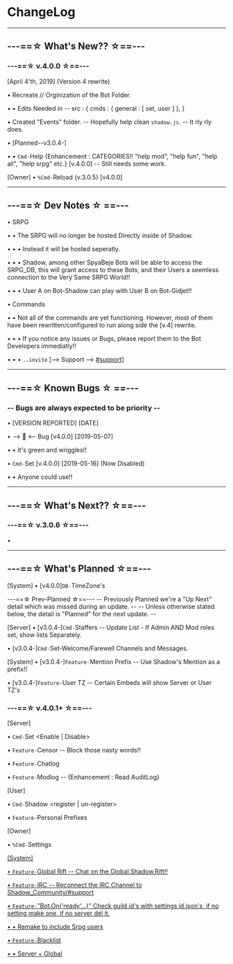 # ChangeLog
-----

## ---==☆ What's New?? ☆==---
  ### ---==☆ v.4.0.0 ☆==---

[April 4'th, 2019] (Version 4 rewrite)

• Recreate // Orginization of the Bot Folder.

• • Edits Needed in -- src : {
  cmds : { general : [ set, user ] },
}


• Created "Events" folder. -- Hopefully help clean `shadow.js`. -- It rly rly does.



• [Planned--v3.0.4-]

• • `Cmd-`Help {Enhancement : CATEGORIES!! "help mod", "help fun", "help all", "help srpg" etc.} [v.4.0.0] -- Still needs some work.


[Owner]
• `%Cmd-`Reload {v.3.0.5} [v4.0.0]



-----
## ---==☆ Dev Notes ☆ ==---

• SRPG

• • The SRPG will no longer be hosted Directly inside of Shadow.

• • • Instead it will be hosted seperatly.

• • • Shadow, among other SpyaBeje Bots will be able to access the SRPG_DB, this will grant access to these Bots, and their Users a seemless connection to the Very Same SRPG World!!

• • • User A on Bot-Shadow can play with User B on Bot-Gidjet!!



• Commands

• • Not all of the commands are yet functioning. However, most of them have been rewritten/configured to run along side the [v.4] rewrite.

• • • If you notice any issues or Bugs, please report them to the Bot Developers immediatly!!

• • • `..invite` [--> Support --> [#support](https://discordapp.com/channels/416906584900239370/499074006511517696)]


-----
## ---==☆ Known Bugs ☆ ==---
  ### -- Bugs are always expected to be priority --

• <BUG> [VERSION REPORTED] [DATE]

• --> 🐛 <-- Bug [v4.0.0] [2019-05-07]

• • It's green and wriggles!!


• `Cmd-`Set [v.4.0.0] [2019-05-16] (Now Disabled)

• • Anyone could use!!



-----
## ---==☆ What's Next?? ☆==---
   ### ---==☆ v.3.0.6 ☆==---

•



-----
## ---==☆ What's Planned ☆==---

[System]
• [v4.0.0]`DB-`TimeZone's

 ---==☆ Prev-Planned ☆==---
  -- Previously Planned we're a "Up Next" detail which was missed during an update. --
  -- Unless otherwise stated below, the detail is "Planned" for the next update. --

[Server]
• [v3.0.4-]`Cmd-`Staffers -- Update List - If Admin AND Mod roles set, show lists Separately.

• [v3.0.4-]`Cmd-`Set-Welcome/Farewell Channels and Messages.

[System]
• [v3.0.4-]`Feature-`Mention Prefix -- Use Shadow's Mention as a prefix!!

• [v3.0.4-]`Feature-`User TZ -- Certain Embeds will show Server or User TZ's


  ### ---==☆ v.4.0.1+ ☆==---

[Server]

• `Cmd-`Set <Enable | Disable> <cmd>



• `Feature-`Censor -- Block those nasty words!!

• `Feature-`Chatlog

• `Feature-`Modlog -- {Enhancement : Read AuditLog}


[User]

• `Cmd-`Shadow <register | un-register>

• `Feature-`Personal Prefixes


[Owner]

• `%Cmd-`Settings <u> <id>


[System]

• `Feature-`Global Rift -- Chat on the Global.Shadow.Rift!!


• `Feature-`IRC -- Reconnect the IRC Channel to Shadow_Community/#support


• `Feature-`"Bot.On('ready'...)" Check guild id's with settings id.json's, if no setting make one, if no server del it.

• • Remake to include Srpg users


• `Feature-`Blacklist

• • Server + Global
